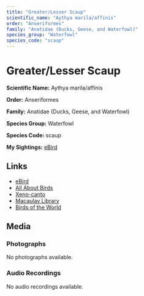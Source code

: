 ```yaml
---
title: "Greater/Lesser Scaup"
scientific_name: "Aythya marila/affinis"
order: "Anseriformes"
family: "Anatidae (Ducks, Geese, and Waterfowl)"
species_group: "Waterfowl"
species_code: "scaup"
---
```


# Greater/Lesser Scaup

**Scientific Name:** Aythya marila/affinis

**Order:** Anseriformes

**Family:** Anatidae (Ducks, Geese, and Waterfowl)

**Species Group:** Waterfowl

**Species Code:** scaup

**My Sightings:** [eBird](https://ebird.org/lifelist?r=world&time=life&spp=scaup)

## Links
* [eBird](https://ebird.org/species/scaup) 
* [All About Birds](https://www.allaboutbirds.org/guide/scaup) 
* [Xeno-canto](https://www.xeno-canto.org/species/aythya-marila/affinis) 
* [Macaulay Library](https://search.macaulaylibrary.org/catalog?taxonCode=scaup&sort=rating_rank_desc)
* [Birds of the World](https://birdsoftheworld.org/bow/species/scaup)

## Media
### Photographs
No photographs available.

### Audio Recordings
No audio recordings available.
